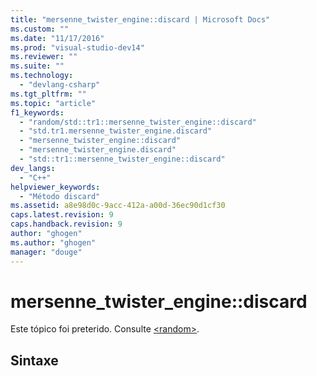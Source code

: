 ```yaml
---
title: "mersenne_twister_engine::discard | Microsoft Docs"
ms.custom: ""
ms.date: "11/17/2016"
ms.prod: "visual-studio-dev14"
ms.reviewer: ""
ms.suite: ""
ms.technology: 
  - "devlang-csharp"
ms.tgt_pltfrm: ""
ms.topic: "article"
f1_keywords: 
  - "random/std::tr1::mersenne_twister_engine::discard"
  - "std.tr1.mersenne_twister_engine.discard"
  - "mersenne_twister_engine::discard"
  - "mersenne_twister_engine.discard"
  - "std::tr1::mersenne_twister_engine::discard"
dev_langs: 
  - "C++"
helpviewer_keywords: 
  - "Método discard"
ms.assetid: a8e98d0c-9acc-412a-a00d-36ec90d1cf30
caps.latest.revision: 9
caps.handback.revision: 9
author: "ghogen"
ms.author: "ghogen"
manager: "douge"
---
```

# mersenne_twister_engine::discard
Este tópico foi preterido. Consulte [\<random\>](../Topic/%3Crandom%3E.md).  
  
## Sintaxe